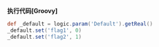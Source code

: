 <p class="panel-title"><b>执行代码[Groovy]</b></p>

```groovy
def _default = logic.param('Default').getReal()
_default.set('flag1', 0)
_default.set('flag2', 1)
```
